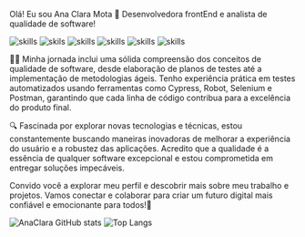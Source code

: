   Olá! Eu sou Ana Clara Mota  👋
  Desenvolvedora frontEnd e analista de qualidade de software!


![skills](https://img.shields.io/badge/JavaScript-F7DF1E?style=for-the-badge&logo=javascript&logoColor=black)
![skils](https://img.shields.io/badge/TypeScript-007ACC?style=for-the-badge&logo=typescript&logoColor=white)
![skills](https://img.shields.io/badge/HTML5-E34F26?style=for-the-badge&logo=html5&logoColor=white)
![skills](https://img.shields.io/badge/CSS3-1572B6?style=for-the-badge&logo=css3&logoColor=white)
![skills](https://img.shields.io/badge/React-20232A?style=for-the-badge&logo=react&logoColor=61DAFB)
![skills](https://img.shields.io/badge/styled--components-DB7093?style=for-the-badge&logo=styled-components&logoColor=white)

👩‍💻 Minha jornada inclui uma sólida compreensão dos conceitos de qualidade de software, desde elaboração de planos de testes até a implementação de metodologias ágeis. Tenho experiência prática em testes automatizados usando ferramentas como Cypress, Robot, Selenium e Postman, garantindo que cada linha de código contribua para a excelência do produto final.

🔍 Fascinada por explorar novas tecnologias e técnicas, estou constantemente buscando maneiras inovadoras de melhorar a experiência do usuário e a robustez das aplicações. Acredito que a qualidade é a essência de qualquer software excepcional e estou comprometida em entregar soluções impecáveis.

Convido você a explorar meu perfil e descobrir mais sobre meu trabalho e projetos. Vamos conectar e colaborar para criar um futuro digital mais confiável e emocionante para todos!🚀

![AnaClara GitHub stats](https://github-readme-stats.vercel.app/api?username=devanaclaramota&show_icons=true&theme=dracula)
![Top Langs](https://github-readme-stats.vercel.app/api/top-langs/?username=anuraghazra&hide_progress=true)
